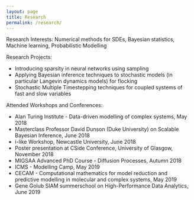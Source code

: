 ```yaml
---
layout: page
title: Research
permalink: /research/
---
```


Research Interests: Numerical methods for SDEs, Bayesian statistics, Machine learning, Probabilistic Modelling

Research Projects: 
- Introducing sparsity in neural networks using sampling
- Applying Bayesian inference techniques to stochastic models (in particular Langevin dynamics models) for flocking
- Stochastic Multiple Timestepping techniques for coupled systems of fast and slow variables

Attended Workshops and Conferences: 
- Alan Turing Institute - Data-driven modelling of complex systems, May 2018
- Masterclass Professor David Dunson (Duke University) on Scalable Bayesian Inference, June 2018
- i-like Workshop, Newcastle University, June 2018
- Poster presentation at CSide Conference, University of Glasgow, November 2018
- MIGSAA Advanced PhD Course - Diffusion Processes, Autumn 2018
- ICMS - Modelling Camp, May 2019
- CECAM - Computational mathematics for model reduction and predictive modelling in molecular and complex systems, May 2019
- Gene Golub SIAM summerschool on High-Performance Data Analytics, June 2019


